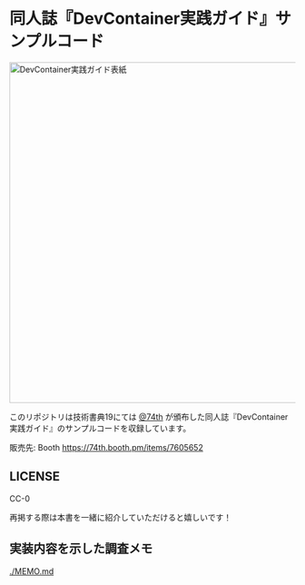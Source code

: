 # 同人誌『DevContainer実践ガイド』サンプルコード

<img src="./material/ebook.png" alt="DevContainer実践ガイド表紙" width="600"/>

このリポジトリは技術書典19にては [@74th](https://github.com/74th) が頒布した同人誌『DevContainer実践ガイド』のサンプルコードを収録しています。

販売先: Booth https://74th.booth.pm/items/7605652

## LICENSE

CC-0

再掲する際は本書を一緒に紹介していただけると嬉しいです！

## 実装内容を示した調査メモ

[./MEMO.md](./MEMO.md)

